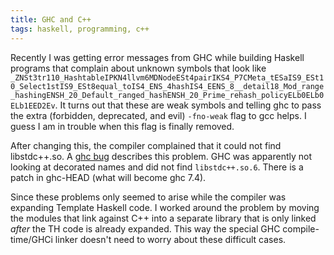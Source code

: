 ```yaml
---
title: GHC and C++
tags: haskell, programming, c++
---
```


Recently I was getting error messages from GHC while building Haskell
programs that complain about unknown symbols that look like
`_ZNSt3tr110_HashtableIPKN4llvm6MDNodeESt4pairIKS4_P7CMeta_tESaIS9_ESt10_Select1stIS9_ESt8equal_toIS4_ENS_4hashIS4_EENS_8__detail18_Mod_range_hashingENSH_20_Default_ranged_hashENSH_20_Prime_rehash_policyELb0ELb0ELb1EED2Ev`.
It turns out that these are weak symbols and telling ghc to pass the
extra (forbidden, deprecated, and evil) `-fno-weak` flag to gcc helps.
I guess I am in trouble when this flag is finally removed.

After changing this, the compiler complained that it could not find
libstdc++.so.  A
[ghc bug](http://hackage.haskell.org/trac/ghc/ticket/5289) describes
this problem.  GHC was apparently not looking at decorated names and
did not find `libstdc++.so.6`.  There is a patch in ghc-HEAD (what
will become ghc 7.4).

Since these problems only seemed to arise while the compiler was
expanding Template Haskell code.  I worked around the problem by
moving the modules that link against C++ into a separate library that
is only linked *after* the TH code is already expanded.  This way the
special GHC compile-time/GHCi linker doesn't need to worry about these
difficult cases.
